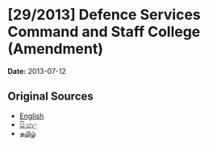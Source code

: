 # [29/2013] Defence Services Command and Staff College (Amendment)

**Date:** 2013-07-12

## Original Sources

- [English](https://documents.gov.lk/view/acts/2013/7/29-2013_E.pdf)
- [සිංහල](https://documents.gov.lk/view/acts/2013/7/29-2013_S.pdf)
- [தமிழ்](https://documents.gov.lk/view/acts/2013/7/29-2013_T.pdf)
